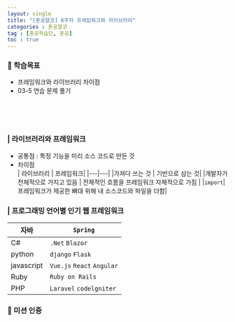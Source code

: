 ```yaml
---
layout: single
title: "[혼공얄코] 6주차 프레임워크와 라이브러리"
categories : 혼공얄코
tag : [혼공학습단, 혼공]
toc : true
---
```


### :pushpin: 학습목표
- 프레임워크와 라이브러리 차이점
- 03-5 연습 문제 풀기

<br><br><br>

### | 라이브러리와 프레임워크
- 공통점 : 특정 기능을 미리 소스 코드로 만든 것
- 차이점     
    | 라이브러리 | 프레임워크|
    |---|---|
    |가져다 쓰는 것 | 기반으로 삼는 것| 
    |개발자가 전체적으로 가지고 있음 | 전체적인 흐름을 프레임워크 자체적으로 가짐 | 
    |```import```| 프레임워크가 제공한 뼈대 위해 내 소스코드와 파일을 더함|

### | 프로그래밍 언어별 인기 웹 프레임워크
| 자바 | ```Spring```|
|---|---|
|C#|```.Net``` ```Blazor```|
|python|```django``` ```Flask```|
|javascript| ```Vue.js``` ```React``` ```Angular```|
|Ruby| ```Ruby on Rails```|
|PHP|```Laravel``` ```codelgniter```|5

### :100: 미션 인증

 






